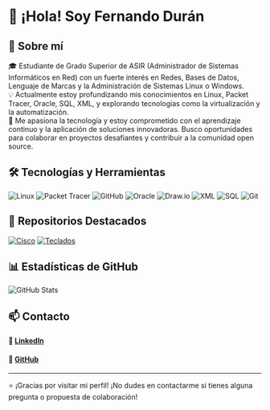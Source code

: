 # 👋 ¡Hola! Soy Fernando Durán

## 🚀 Sobre mí

🎓 Estudiante de Grado Superior de ASIR (Administrador de Sistemas Informáticos en Red) con un fuerte interés en Redes, Bases de Datos, Lenguaje de Marcas y la Administración de Sistemas Linux o Windows.\
💡 Actualmente estoy profundizando mis conocimientos en Linux, Packet Tracer, Oracle, SQL, XML, y explorando tecnologías como la virtualización y la automatización.\
📌 Me apasiona la tecnología y estoy comprometido con el aprendizaje continuo y la aplicación de soluciones innovadoras. Busco oportunidades para colaborar en proyectos desafiantes y contribuir a la comunidad open source.

## 🛠️ Tecnologías y Herramientas

![Linux](https://img.shields.io/badge/Linux-FCC624?style=for-the-badge&logo=linux&logoColor=black)
![Packet Tracer](https://img.shields.io/badge/Packet%20Tracer-1A73E8?style=for-the-badge&logo=cisco&logoColor=white)
![GitHub](https://img.shields.io/badge/GitHub-181717?style=for-the-badge&logo=github&logoColor=white)
![Oracle](https://img.shields.io/badge/Oracle-F80000?style=for-the-badge&logo=oracle&logoColor=white)
![Draw.io](https://img.shields.io/badge/Draw.io-FF9900?style=for-the-badge&logo=diagrams.net&logoColor=white)
![XML](https://img.shields.io/badge/XML-8A2BE2?style=for-the-badge&logo=xml&logoColor=white)
![SQL](https://img.shields.io/badge/SQL-58A8CD?style=for-the-badge&logo=sql&logoColor=white)
![Git](https://img.shields.io/badge/Git-F05032?style=for-the-badge&logo=git&logoColor=white)

## 📂 Repositorios Destacados

[![Cisco](https://github-readme-stats.vercel.app/api/pin/?username=Nando-Asir&repo=ConfiguracionCISCO&theme=github_dark)](https://github.com/Nando-Asir/ConfiguracionCISCO)
[![Teclados](https://github-readme-stats.vercel.app/api/pin/?username=Nando-Asir&repo=FHW-Teclados&theme=github_dark)](https://github.com/Nando-Asir/FHW-Teclados)

## 📊 Estadísticas de GitHub

![GitHub Stats](https://github-readme-stats.vercel.app/api?username=Nando-Asir&theme=github_dark&show_icons=true)

## 📫 Contacto

#### 💼 [LinkedIn](https://www.linkedin.com/in/duran-fernando/)
#### 🚀 [GitHub](https://github.com/Nando-Asir)

---
⭐ ¡Gracias por visitar mi perfil! ¡No dudes en contactarme si tienes alguna pregunta o propuesta de colaboración!
